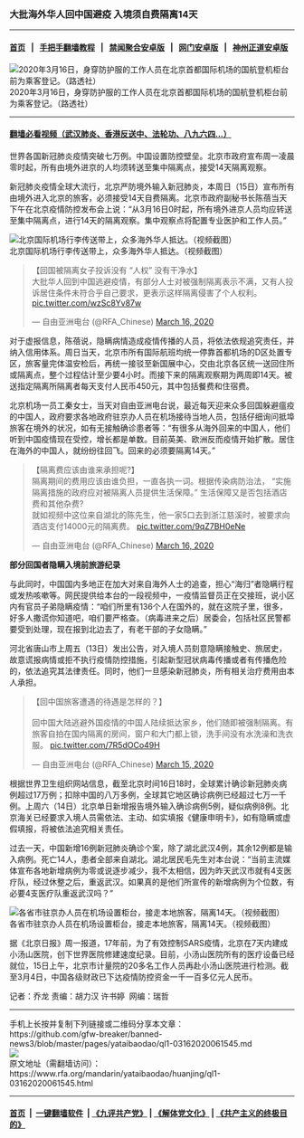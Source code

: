 ### 大批海外华人回中国避疫  入境须自费隔离14天  
------------------------

#### [首页](https://github.com/gfw-breaker/banned-news3/blob/master/README.md) &nbsp;&nbsp;|&nbsp;&nbsp; [手把手翻墙教程](https://github.com/gfw-breaker/guides/wiki) &nbsp;&nbsp;|&nbsp;&nbsp; [禁闻聚合安卓版](https://github.com/gfw-breaker/bn-android) &nbsp;&nbsp;|&nbsp;&nbsp; [网门安卓版](https://github.com/oGate2/oGate) &nbsp;&nbsp;|&nbsp;&nbsp; [神州正道安卓版](https://github.com/SzzdOgate/update) 



<div id="headerimg">
 <img alt="2020年3月16日，身穿防护服的工作人员在北京首都国际机场的国航登机柜台前为乘客登记。（路透社）" src="https://www.rfa.org/mandarin/yataibaodao/huanjing/ql1-03162020061545.html/2020-03-16T071419Z_1867663558_RC2VKF93RKE4_RTRMADP_3_HEALTH-CORONAVIRUS-CHINA.jpg/@@images/10432a06-3b35-4398-9ed8-06fedabca206.jpeg" title="2020年3月16日，身穿防护服的工作人员在北京首都国际机场的国航登机柜台前为乘客登记。（路透社）"/>
 <div id="headerimgcontents">
  <div id="headerimgcaption">
   <span>
    2020年3月16日，身穿防护服的工作人员在北京首都国际机场的国航登机柜台前为乘客登记。（路透社）
   </span>
   <!-- zoomattribute -->
  </div>
  <!-- headerimgcaption -->
 </div>
 <!-- headerimagecontents -->
</div>

<hr/>


#### [翻墙必看视频（武汉肺炎、香港反送中、法轮功、八九六四...）](https://github.com/gfw-breaker/banned-news3/blob/master/pages/link3.md)

<div id="storytext">
 <div>
  <div class="slot_header">
  </div>
 </div>
 <p>
  世界各国新冠肺炎疫情突破七万例。中国设置防控壁垒。北京市政府宣布周一凌晨零时起，所有由境外进京的人均须转送至集中隔离点，接受14天隔离观察。
 </p>
 <p>
  新冠肺炎疫情全球大流行，北京严防境外输入新冠肺炎，本周日（15日）宣布所有由境外进入北京的旅客，必须接受14天自费隔离。北京市政府副秘书长陈蓓当天下午在北京疫情防控发布会上说：“从3月16日0时起，所有境外进京人员均应转送至集中隔离点，进行14天的隔离观察。集中观察点将配置专业医护和工作人员。”
 </p>
 <p>
 </p>
 <p>
  <div class="image-inline captioned" style="width:1380px;">
   <div style="width:1380px;">
    <img alt="北京国际机场行李传送带上，众多海外华人抵达。（视频截图）" src="https://www.rfa.org/mandarin/yataibaodao/huanjing/ql1-03162020061545.html/m0316-ql1p1.jpg" title="北京国际机场行李传送带上，众多海外华人抵达。（视频截图）"/>
   </div>
   <div class="image-caption">
    <span style="width:1380px;">
     北京国际机场行李传送带上，众多海外华人抵达。（视频截图）
    </span>
    <span class="copyright">
    </span>
   </div>
  </div>
 </p>
 <p>
 </p>
 <blockquote class="twitter-tweet">
  <p dir="ltr">
   【回国被隔离女子投诉没有 “人权” 没有干净水】
   <br/>
   大批华人回到中国逃避疫情，有部分人士对被强制隔离表示不满，又有人投诉居住条件未符合乎自己要求，更表示这样隔离侵害了个人权利。
   <a href="https://t.co/wzSc8Yv87w">
    pic.twitter.com/wzSc8Yv87w
   </a>
  </p>
  — 自由亚洲电台 (@RFA_Chinese)
  <a href="https://twitter.com/RFA_Chinese/status/1239461273948979200?ref_src=twsrc%5Etfw">
   March 16, 2020
  </a>
 </blockquote>
 <p>
 </p>
 <p>
  对于虚报信息，陈蓓说，隐瞒病情造成疫情传播的人员，将依法依规追究责任，并纳入信用体系。周日当天，北京市所有国际航班均统一停靠首都机场的D区处置专区，旅客量完体温安检后，再统一接驳至新国展中心，交由北京各区统一送回住所或隔离点，整个过程估计至少要4小时。而接下来的隔离观察期为两周即14天。被送指定隔离所隔离者每天支付人民币450元，其中包括餐费和住宿费。
 </p>
 <p>
  北京机场一员工秦女士，当天对自由亚洲电台说，最近每天迎来众多回国躲避瘟疫的中国人，政府要求各地政府驻京办人员在机场接待当地人员，包括仔细询问抵埠旅客在境外的状况，如有无接触确诊患者等：“有很多从海外回来的中国人，他们听到中国疫情现在受控，增长都是单数。目前英美、欧洲反而疫情开始扩散。居住在海外的中国人，就纷纷往回飞。回来的必须要隔离14天。”
 </p>
 <p>
 </p>
 <blockquote class="twitter-tweet">
  <p dir="ltr">
   【隔离费应该由谁来承担呢?】
   <br/>
   隔离期间的费用应该由谁负担，一直各执一词。根据传染病防治法， “实施隔离措施的政府应对被隔离人员提供生活保障。” 生活保障又是否包括酒店费和其他杂费?
   <br/>
   就如视频中这位来自湖北的陈先生，他一家5口去到浙江慈溪时，被要求向酒店支付14000元的隔离费。
   <a href="https://t.co/9qZ7BH0eNe">
    pic.twitter.com/9qZ7BH0eNe
   </a>
  </p>
  — 自由亚洲电台 (@RFA_Chinese)
  <a href="https://twitter.com/RFA_Chinese/status/1239418581877579776?ref_src=twsrc%5Etfw">
   March 16, 2020
  </a>
 </blockquote>
 <p>
 </p>
 <p>
  <b>
   部分回国者隐瞒入境前旅游纪录
  </b>
 </p>
 <p>
  与此同时，中国国内多地正在加大对来自海外人士的追查，担心“海归”者隐瞒行程或发热咳嗽等。网民提供给本台的一段视频中，一疫情监督员正在交接班，说小区内有官员子弟隐瞒疫情：“咱们所里有136个人在国外的，就在这院子里，很多，好多人撒谎你知道吧，咱们要严格查。（病毒进来之后）居委会，包括社区民警都要受到处理，现在报到北边去了，有老干部的子女隐瞒。”
 </p>
 <p>
  河北省唐山市上周五（13日）发出公告，对入境人员刻意隐瞒接触史、旅居史，故意谎报病情或拒不执行疫情防控措施，引起新型冠状病毒传播或者有传播危险的，依法追究其法律责任。同时，他们一旦感染新冠肺炎，所有相关治疗费用由本人承担。
 </p>
 <p>
 </p>
 <blockquote class="twitter-tweet">
  <p dir="ltr">
   【回中国旅客遭遇的待遇是怎样的？】
   <br/>
   <br/>
   回中国大陆逃避外国疫情的中国人陆续抵达家乡，他们随即被强制隔离。有旅客自拍在国内隔离的房间，窗户和大门都上锁，洗手间没有水洗澡和洗衣服。
   <a href="https://t.co/7R5dOCo49H">
    pic.twitter.com/7R5dOCo49H
   </a>
  </p>
  — 自由亚洲电台 (@RFA_Chinese)
  <a href="https://twitter.com/RFA_Chinese/status/1239176633283522561?ref_src=twsrc%5Etfw">
   March 15, 2020
  </a>
 </blockquote>
 <p>
 </p>
 <p>
  根据世界卫生组织网站信息，截至北京时间16日18时，全球累计确诊新冠肺炎病例超过17万例；扣除中国的八万多例，全球其它地区确诊病例已经超过七万一千例。上周六（14日）北京单日新增报告境外输入确诊病例5例，疑似病例8例。北京海关已经要求入境人员需依法、主动、如实填报《健康申明卡》，如有隐瞒或虚假填报，将被依法追究相关责任。
 </p>
 <p>
  过去一天，中国新增16例新冠肺炎确诊个案，除了湖北武汉4例，其余12例都是输入病例。死亡14人，患者全部来自湖北。湖北居民毛先生对本台说：“当前主流媒体宣布各地新增病例为零或说逐步减少，我不太相信，因为昨天武汉市就有4支医疗队，经过休整之后，重返武汉。如果真的是他们所宣传的新增病例为个位数，有必要4支医疗队重返武汉吗？”
 </p>
 <p>
 </p>
 <p>
  <div class="image-inline captioned" style="width:1500px;">
   <div style="width:1500px;">
    <img alt="各省市驻京办人员在机场设置柜台，接走本地旅客，隔离14天。（视频截图）" src="https://www.rfa.org/mandarin/yataibaodao/huanjing/ql1-03162020061545.html/m0316-ql1p2-3.jpg" title="各省市驻京办人员在机场设置柜台，接走本地旅客，隔离14天。（视频截图）"/>
   </div>
   <div class="image-caption">
    <span style="width:1500px;">
     各省市驻京办人员在机场设置柜台，接走本地旅客，隔离14天。（视频截图）
    </span>
    <span class="copyright">
    </span>
   </div>
  </div>
 </p>
 <p>
  据《北京日报》周一报道，17年前，为了有效控制SARS疫情，北京在7天内建成小汤山医院，创下世界医院修建速度纪录。目前，小汤山医院所有的医疗设备已经就位，15日上午，北京市计量院的20多名工作人员再赴小汤山医院进行检测。截至3月4日，中国各级财政已下达疫情防控资金一千一百多亿元人民币。
 </p>
 <p>
 </p>
 <p>
  记者：乔龙 责编：胡力汉 许书婷  网编：瑞哲
 </p>
</div>

<hr/>
手机上长按并复制下列链接或二维码分享本文章：<br/>
https://github.com/gfw-breaker/banned-news3/blob/master/pages/yataibaodao/ql1-03162020061545.md <br/>
<a href='https://github.com/gfw-breaker/banned-news3/blob/master/pages/yataibaodao/ql1-03162020061545.md'><img src='https://github.com/gfw-breaker/banned-news3/blob/master/pages/yataibaodao/ql1-03162020061545.md.png'/></a> <br/>
原文地址（需翻墙访问）：https://www.rfa.org/mandarin/yataibaodao/huanjing/ql1-03162020061545.html


------------------------
#### [首页](https://github.com/gfw-breaker/banned-news3/blob/master/README.md) &nbsp;|&nbsp; [一键翻墙软件](https://github.com/gfw-breaker/nogfw/blob/master/README.md) &nbsp;| [《九评共产党》](https://github.com/gfw-breaker/9ping.md/blob/master/README.md#九评之一评共产党是什么) | [《解体党文化》](https://github.com/gfw-breaker/jtdwh.md/blob/master/README.md) | [《共产主义的终极目的》](https://github.com/gfw-breaker/gczydzjmd.md/blob/master/README.md)


<img src='http://gfw-breaker.win/banned-news3/pages/yataibaodao/ql1-03162020061545.md' width='0px' height='0px'/>